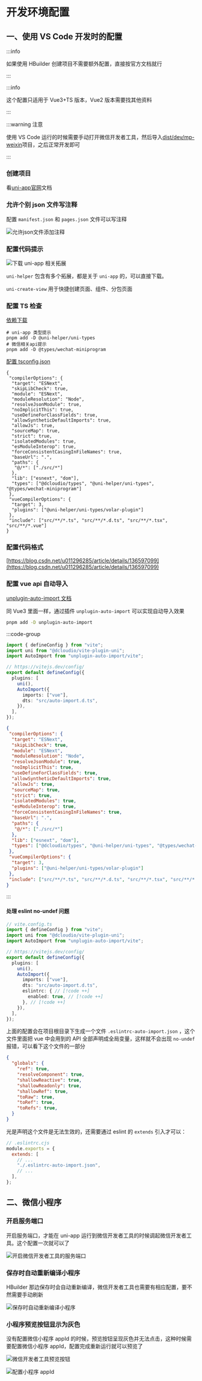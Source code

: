 # 开发环境配置

## 一、使用 VS Code 开发时的配置

:::info

如果使用 HBuilder 创建项目不需要额外配置，直接按官方文档就行

:::

:::info

这个配置只适用于 Vue3+TS 版本，Vue2 版本需要找其他资料

:::

:::warning 注意

使用 VS Code 运行的时候需要手动打开微信开发者工具，然后导入<u>dist/dev/mp-weixin</u>项目，之后正常开发即可

:::

### 创建项目

看[uni-app官网](https://uniapp.dcloud.net.cn/quickstart-cli.html)文档

### 允许个别 json 文件写注释

配置 `manifest.json` 和 `pages.json` 文件可以写注释

![允许json文件添加注释](../../image/WechatIMG718.jpg)

### 配置代码提示

![下载 uni-app 相关拓展](../../image/WechatIMG719.jpg)

`uni-helper` 包含有多个拓展，都是关于 `uni-app` 的，可以直接下载。

`uni-create-view` 用于快捷创建页面、组件、分包页面

### 配置 TS 检查

<u>依赖下载</u>

```shell
# uni-app 类型提示
pnpm add -D @uni-helper/uni-types
# 微信相关api提示
pnpm add -D @types/wechat-miniprogram
```

<u>配置 tsconfig.json</u>

```json{22,26}
{
 "compilerOptions": {
  "target": "ESNext",
  "skipLibCheck": true,
  "module": "ESNext",
  "moduleResolution": "Node",
  "resolveJsonModule": true,
  "noImplicitThis": true,
  "useDefineForClassFields": true,
  "allowSyntheticDefaultImports": true,
  "allowJs": true,
  "sourceMap": true,
  "strict": true,
  "isolatedModules": true,
  "esModuleInterop": true,
  "forceConsistentCasingInFileNames": true,
  "baseUrl": ".",
  "paths": {
   "@/*": ["./src/*"]
  },
  "lib": ["esnext", "dom"],
  "types": ["@dcloudio/types", "@uni-helper/uni-types", "@types/wechat-miniprogram"]
 },
 "vueCompilerOptions": {
  "target": 3,
  "plugins": ["@uni-helper/uni-types/volar-plugin"]
 },
 "include": ["src/**/*.ts", "src/**/*.d.ts", "src/**/*.tsx", "src/**/*.vue"]
}
```

### 配置代码格式

[https://blog.csdn.net/u011296285/article/details/136597099](https://blog.csdn.net/u011296285/article/details/136597099)

### 配置 vue api 自动导入

[unplugin-auto-import 文档](https://unplugin.unjs.io/showcase/unplugin-auto-import.html)

同 Vue3 里面一样，通过插件 `unplugin-auto-import` 可以实现自动导入效果

```sh
pnpm add -D unplugin-auto-import
```

:::code-group

```ts [vite.config.ts]
import { defineConfig } from "vite";
import uni from "@dcloudio/vite-plugin-uni";
import AutoImport from "unplugin-auto-import/vite";

// https://vitejs.dev/config/
export default defineConfig({
  plugins: [
    uni(),
    AutoImport({
      imports: ["vue"],
      dts: "src/auto-import.d.ts",
    }),
  ],
});
```

```json [tsconfig.json]
{
 "compilerOptions": {
  "target": "ESNext",
  "skipLibCheck": true,
  "module": "ESNext",
  "moduleResolution": "Node",
  "resolveJsonModule": true,
  "noImplicitThis": true,
  "useDefineForClassFields": true,
  "allowSyntheticDefaultImports": true,
  "allowJs": true,
  "sourceMap": true,
  "strict": true,
  "isolatedModules": true,
  "esModuleInterop": true,
  "forceConsistentCasingInFileNames": true,
  "baseUrl": ".",
  "paths": {
   "@/*": ["./src/*"]
  },
  "lib": ["esnext", "dom"],
  "types": ["@dcloudio/types", "@uni-helper/uni-types", "@types/wechat-miniprogram"]
 },
 "vueCompilerOptions": {
  "target": 3,
  "plugins": ["@uni-helper/uni-types/volar-plugin"]
 },
 "include": ["src/**/*.ts", "src/**/*.d.ts", "src/**/*.tsx", "src/**/*.vue"]
}
```

:::

#### 处理 eslint no-undef 问题

```ts
// vite.config.ts
import { defineConfig } from "vite";
import uni from "@dcloudio/vite-plugin-uni";
import AutoImport from "unplugin-auto-import/vite";

// https://vitejs.dev/config/
export default defineConfig({
  plugins: [
    uni(),
    AutoImport({
      imports: ["vue"],
      dts: "src/auto-import.d.ts",
      eslintrc: { // [!code ++]
        enabled: true, // [!code ++]
      }, // [!code ++]
    }),
  ],
});
```

上面的配置会在项目根目录下生成一个文件 `.eslintrc-auto-import.json` ，这个文件里面把 vue 中会用到的 API 全部声明成全局变量，这样就不会出现 `no-undef` 报错，可以看下这个文件的一部分

```json
{
  "globals": {
    "ref": true,
    "resolveComponent": true,
    "shallowReactive": true,
    "shallowReadonly": true,
    "shallowRef": true,
    "toRaw": true,
    "toRef": true,
    "toRefs": true,
  }
}
```

光是声明这个文件是无法生效的，还需要通过 eslint 的 `extends` 引入才可以：

```js
// .eslintrc.cjs
module.exports = {
  extends: [
    // ...
    "./.eslintrc-auto-import.json",
    // ...
  ],
};
```

## 二、微信小程序

### 开启服务端口

开启服务端口，才能在 uni-app 运行到微信开发者工具的时候调起微信开发者工具。这个配置一次就可以了

![开启微信开发者工具的服务端口](../../image/WechatIMG720.jpg)

### 保存时自动重新编译小程序

HBuilder 那边保存时会自动重新编译，微信开发者工具也需要有相应配置，要不然需要手动刷新

![保存时自动重新编译小程序](../../image/WechatIMG721.jpg)

### 小程序预览按钮显示为灰色

没有配置微信小程序 appId 的时候，预览按钮呈现灰色并无法点击，这种时候需要配置微信小程序 appId，配置完成重新运行就可以预览了

![微信开发者工具预览按钮](../../image/WechatIMG722.jpg)

![配置小程序 appId](../../image/WechatIMG723.jpg)
